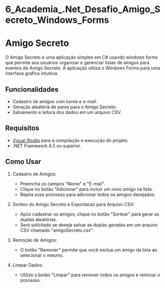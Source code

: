 # 6_Academia_.Net_Desafio_Amigo_Secreto_Windows_Forms

# Amigo Secreto

O Amigo Secreto é uma aplicação simples em C# usando windows forms que permite aos usuários organizar e gerenciar listas de amigos para eventos de Amigo Secreto. A aplicação utiliza o Windows Forms para uma interface gráfica intuitiva.

## Funcionalidades

- Cadastro de amigos com nome e e-mail.
- Geração aleatória de pares para o Amigo Secreto.
- Salvamento e leitura dos dados em um arquivo CSV.

## Requisitos

- [Visual Studio](https://visualstudio.microsoft.com/) para a compilação e execução do projeto.
- .NET Framework 4.5 ou superior.

## Como Usar

1. Cadastro de Amigos:
    - Preencha os campos "Nome" e "E-mail".
    - Clique no botão "Adicionar" para incluir um novo amigo na lista.
    - Repita esse processo para adicionar todos os amigos desejados.

2. Sorteio do Amigo Secreto e Exportacao para Arquivo CSV:
    - Após cadastrar os amigos, clique no botão "Sortear" para gerar as duplas aleatórias.
    - Será solicitado se deseja salvar as duplas geradas em um arquivo CSV chamado "amigoSecreto.csv".

3. Remoção de Amigos:
    - O botão "Remover" permite que você exclua um amigo da lista ao selecionar o mesmo.

4. Limpar Dados:
    - Utilize o botão "Limpar" para remover todos os amigos e reiniciar o processo.
